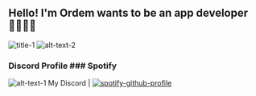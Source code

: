 ## Hello! I'm Ordem wants to be an app developer 🧑🏽‍💻📱 

![](image1.png "title-1") ![alt-text-2](image2.png "title-2")
### Discord Profile        ### Spotify
![alt-text-1 My Discord](https://discord-readme-badge.vercel.app/api?id=358480813681016832)      |   [![spotify-github-profile](https://spotify-github-profile.vercel.app/api/view?uid=b65g4u0wscp56eq1cm0fuog0f&cover_image=true&theme=default&bar_color=a147b3&bar_color_cover=true)](https://github.com/kittinan/spotify-github-profile)

                                                                  






<!--
**ordem-yoo/ordem-yoo** is a ✨ _special_ ✨ repository because its `README.md` (this file) appears on your GitHub profile.

Here are some ideas to get you started:

- 🔭 I’m currently working on ...
- 🌱 I’m currently learning ...
- 👯 I’m looking to collaborate on ...
- 🤔 I’m looking for help with ...
- 💬 Ask me about ...
- 📫 How to reach me: ...
- 😄 Pronouns: ...
- ⚡ Fun fact: ...
-->
